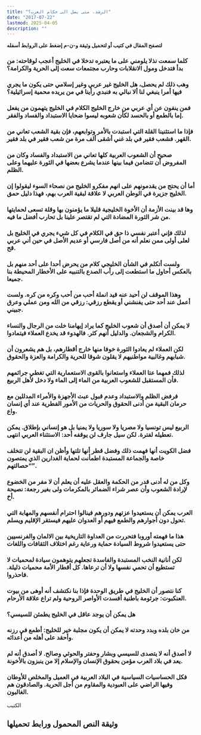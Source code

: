```yaml
---
title: "الرشد، متى يصل الى حكام العرب؟"
date: "2017-07-22"
lastmod: 2025-04-05
description: ""
---
```

**لتصفح المقال في كتيب أو لتحميل وثيقة و-ن-م إضغط على الروابط أسفله**

### كلما سمعت نذلا يلومني على ما يعتبره تدخلا في الخليج أعجب لوقاحته: من بدأ فتدخل ومول الانقلابات وحارب مجتمعات سعت إلى الحرية والكرامة؟

### وهب ذلك لم يحصل، هل الخليج غير عربي وغير إسلامي حتى يكون ما يجري فيها أمرا ينبغي لنا ألا نبالي به فنبدي رأينا في من يريده محمية إسرائيلية؟

### فمن ينفون عن أي عربي من خارج الخليج الكلام في الخليج يتهمون من يفعل إما بالطمع أو بالحسد لكأن شعوبه ليسوا ضحايا الاستبداد والفساد والفقر.

### فإذا ما استثنينا القلة التي استبدت بالأمر وتوابعهم، فإن بقية الشعب تعاني من القهر. فشعب فقير في بلد غني أشقى ألف مرة من شعب فقير في بلد فقير.

### صحيح أن الشعوب العربية كلها تعاني من الاستبداد والفساد وكان من المفروض أن تتضامن فيما بينها عندما يشرع بعضها في الثورة عليهما وعلى الظلم.

### أما أن يحتج من يقدمونهم على انهم مفكرو الخليج من نصحاء السوء ليقولوا إن الخليج جزيرة في الوطن العربي لا علاقة لبقية العرب بهم، فهذا دليل حمق.

### وها قد بينت الأزمة أن الأخوة الخليجية قليلا ما يؤمنون بها وقلة تسعى لحمايتها من شر الثورة المضادة التي لم تقتصر علينا بل تحارب أفضل ما فيه.

### لذلك فإني أعتبر نفسي ذا حق في الكلام في كل شيء يجري في الخليج بل لعلى أولى ممن نعلم أنه من أصل فارسي أو عديم الأصل في حين أني عربي قح.

### ولست أتكلم في الشأن الخليجي كلام من يحرض أحدا على أحد منهم بل بالعكس أحاول ما استطعت إلى رأب الصدع بالتنبيه على الأخطار المحيطة بنا جميعا.

### وهذا الموقف لن أحيد عنه قيد انملة أحب من أحب وكره من كره. ولست أعمل عند أحد حتى يفنشني أو يقطع رزقي: رزقي من الله ومن عملي وعرق جبيني.

### لا يمكن أن أصدق أن شعوب الخليج كما يراد إيهامنا خلت من الرجال والنساء الكرام والشجعان. والدليل أنهم كثر. فالهدوء قد يخدع العملاء فيتمادوا.

### لكن العملاء لم يعادوا الثورة خوفا منها خارج أقطارهم، بل هم يشعرون أن شبابهم وغالبية مواطنيهم لا يقلون شوقا للحرية والكرامة والعزة والحقوق.

### لذلك فمهما عتا العملاء واستعانوا بالقوى الاستعمارية التي تغطي جرائمهم فأن المستقبل للشعوب العربية من الماء إلى الماء ولا دخل لأهل الربيع.

### فرفض الظلم والاستبداد وعدم قبول عبث الأجهزة والأمراء المدللين مع حرمان البقية من أدنى الحقوق والحريات من الأمور الفطرية عند أي إنسان واع.

### الربيع ليس تونسيا ولا مصريا ولا سوريا ولا يمنيا بل هو إنساني بإطلاق. يمكن تعطيله لفترة. لكن سيل جارف لن يوقفه أحد: الاستثناء العربي انتهى.

### فضل الكويت أنها فهمت ذلك وفضل قطر أنها تلتها وأظن ان البقية لن تتخلف خاصة والجماعة المستبدة اطمأنت لحماية الغدارين الذي يمتصون “حصالتهم”.

### وكل من له أدنى قدر من الحكمة والعقل عليه أن يعلم أن لا مفر من الخضوع لإرادة الشعوب وأن عصر شراء الضمائر بالمكرمات ولى بغير رجعة: نصيحة أخ.

### العرب يمكن أن يستعيدوا عزتهم ودورهم فينالوا احترام أنفسهم والمهابة التي تحول دون أجوارهم والطمع فيهم أو العدوان عليهم فيستقر الإقليم ويسلم.

### هذا ما فهمته أوروبا فتحررت من العداوة التاريخية بين الالمان والفرنسيين حتى يستعيدوا شروط السيادة حماية ورعاية رغم اختلاف الثقافات واللغات

### لكن أنانية النخب المستبدة والفاسدة تجعلهم يتوهمون سيادة لمحميات لا تستطيع أن تحمي نفسها ولا أن ترعاها. كل أقطار الأمة محميات ذليلة. فاحذروا.

### كنا نتصور أن الخليج في طريق الوحدة فإذا بنا نكتشف أنه أوهى من بيوت العنكبوت: جرثومة باطنية أفسدت الأواصر الروحية ولم تراع علاقة الأرحام.

### هل يمكن أن يوجد عاقل في الخليج يطمئن للسيسي؟

### من خان بلده وبدد وحدته لا يمكن أن يكون مجلبة خير للخليج: أطمع في رزنه وأحقد على أهله من أعدائه.

### لا أصدق أنه لا يتصدى للسيسي وبشار وحفتر والحوثي وصالح. لا أصدق أنه لم يعد في بلاد العرب مؤمن بحقوق الإنسان والإسلام إلا من ينبزون بالأخونة.

### فكل الحساسيات السياسية في البلاد العربية في العميل والمخلص للأوطان وفيها الراضي على العبودية والمقاوم من أجل الحرية. والصادقون هم الغالبون.

الكتيب

## وثيقة النص المحمول ورابط تحميلها

###
